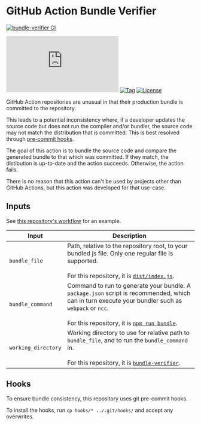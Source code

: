 # GitHub Action Bundle Verifier

[![bundle-verifier CI](https://github.com/redhat-actions/common/workflows/bundle-verifier%20CI/badge.svg)](https://github.com/redhat-actions/common/actions)

[![Bundle Size](https://img.shields.io/github/size/redhat-actions/common/bundle-verifier/dist/index.js)](./dist/)
[![Tag](https://img.shields.io/github/v/tag/redhat-actions/common)](https://github.com/redhat-actions/common/tags)
[![License](https://img.shields.io/github/license/redhat-actions/common)](./LICENSE)

GitHub Action repositories are unusual in that their production bundle is committed to the repository.

This leads to a potential inconsistency where, if a developer updates the source code but does not run the compiler and/or bundler, the source code may not match the distribution that is committed. This is best resolved through [pre-commit hooks](./hooks).

The goal of this action is to bundle the source code and compare the generated bundle to that which was committed. If they match, the distibution is up-to-date and the action succeeds. Otherwise, the action fails.

There is no reason that this action can't be used by projects other than GitHub Actions, but this action was developed for that use-case.

## Inputs

See [this repository's workflow](./.github/workflows/verify-verifier.yml) for an example.

| Input | Description |
| ---   | --- |
| `bundle_file` | Path, relative to the repository root, to your bundled js file. Only one regular file is supported. <br><br>For this repository, it is [`dist/index.js`](./dist/index.js). |
| `bundle_command`| Command to run to generate your bundle. A `package.json` script is recommended, which can in turn execute your bundler such as `webpack` or `ncc`.<br><br>For this repository, it is [`npm run bundle`](./package.json#L8). |
| `working_directory` | Working directory to use for relative path to `bundle_file`, and to run the `bundle_command` in.<br><br>For this repository, it is [`bundle-verifier`](./bundle-verifier). |

## Hooks
To ensure bundle consistency, this repository uses git pre-commit hooks.

To install the hooks, run `cp hooks/* ../.git/hooks/` and accept any overwrites.
